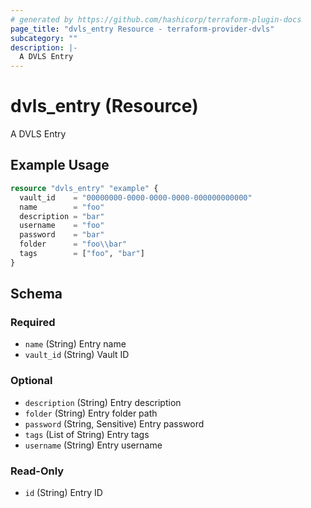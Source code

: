 ```yaml
---
# generated by https://github.com/hashicorp/terraform-plugin-docs
page_title: "dvls_entry Resource - terraform-provider-dvls"
subcategory: ""
description: |-
  A DVLS Entry
---
```


# dvls_entry (Resource)

A DVLS Entry

## Example Usage

```terraform
resource "dvls_entry" "example" {
  vault_id    = "00000000-0000-0000-0000-000000000000"
  name        = "foo"
  description = "bar"
  username    = "foo"
  password    = "bar"
  folder      = "foo\\bar"
  tags        = ["foo", "bar"]
}
```

<!-- schema generated by tfplugindocs -->
## Schema

### Required

- `name` (String) Entry name
- `vault_id` (String) Vault ID

### Optional

- `description` (String) Entry description
- `folder` (String) Entry folder path
- `password` (String, Sensitive) Entry password
- `tags` (List of String) Entry tags
- `username` (String) Entry username

### Read-Only

- `id` (String) Entry ID


